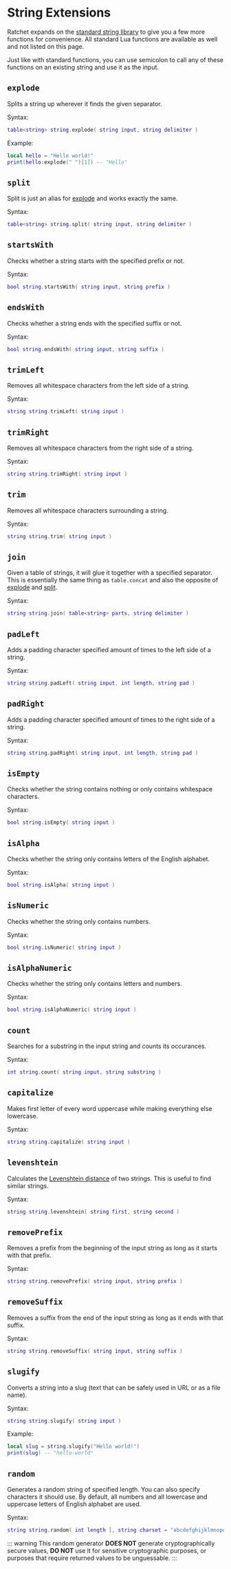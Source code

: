 # String Extensions
Ratchet expands on the [standard string library](https://www.lua.org/manual/5.1/manual.html#5.4) to give you a few more functions for convenience.
All standard Lua functions are available as well and not listed on this page.

Just like with standard functions, you can use semicolon to call any of these functions on an existing string and use it as the input.

## `explode` <Badge type="info" text="function" />
Splits a string up wherever it finds the given separator.

Syntax:
```lua
table<string> string.explode( string input, string delimiter )
```

Example:
```lua
local hello = "Hello world!"
print(hello:explode(" ")[1]) -- "Hello"
```

## `split` <Badge type="info" text="function" />
Split is just an alias for [explode](#explode) and works exactly the same.

Syntax:
```lua
table<string> string.split( string input, string delimiter )
```

## `startsWith` <Badge type="info" text="function" />
Checks whether a string starts with the specified prefix or not.

Syntax:
```lua
bool string.startsWith( string input, string prefix )
```

## `endsWith` <Badge type="info" text="function" />
Checks whether a string ends with the specified suffix or not.

Syntax:
```lua
bool string.endsWith( string input, string suffix )
```

## `trimLeft` <Badge type="info" text="function" />
Removes all whitespace characters from the left side of a string.

Syntax:
```lua
string string.trimLeft( string input )
```

## `trimRight` <Badge type="info" text="function" />
Removes all whitespace characters from the right side of a string.

Syntax:
```lua
string string.trimRight( string input )
```

## `trim` <Badge type="info" text="function" />
Removes all whitespace characters surrounding a string.

Syntax:
```lua
string string.trim( string input )
```

## `join` <Badge type="info" text="function" />
Given a table of strings, it will glue it together with a specified separator.
This is essentially the same thing as `table.concat` and also the opposite of [explode](#explode) and [split](#split).

Syntax:
```lua
string string.join( table<string> parts, string delimiter )
```

## `padLeft` <Badge type="info" text="function" />
Adds a padding character specified amount of times to the left side of a string.

Syntax:
```lua
string string.padLeft( string input, int length, string pad )
```

## `padRight` <Badge type="info" text="function" />
Adds a padding character specified amount of times to the right side of a string.

Syntax:
```lua
string string.padRight( string input, int length, string pad )
```

## `isEmpty` <Badge type="info" text="function" />
Checks whether the string contains nothing or only contains whitespace characters.

Syntax:
```lua
bool string.isEmpty( string input )
```

## `isAlpha` <Badge type="info" text="function" />
Checks whether the string only contains letters of the English alphabet.

Syntax:
```lua
bool string.isAlpha( string input )
```

## `isNumeric` <Badge type="info" text="function" />
Checks whether the string only contains numbers.

Syntax:
```lua
bool string.isNumeric( string input )
```

## `isAlphaNumeric` <Badge type="info" text="function" />
Checks whether the string only contains letters and numbers.

Syntax:
```lua
bool string.isAlphaNumeric( string input )
```

## `count` <Badge type="info" text="function" />
Searches for a substring in the input string and counts its occurances.

Syntax:
```lua
int string.count( string input, string substring )
```

## `capitalize` <Badge type="info" text="function" />
Makes first letter of every word uppercase while making everything else lowercase.

Syntax:
```lua
string string.capitalize( string input )
```

## `levenshtein` <Badge type="info" text="function" />
Calculates the [Levenshtein distance](https://en.wikipedia.org/wiki/Levenshtein_distance) of two strings.
This is useful to find similar strings.

Syntax:
```lua
string string.levenshtein( string first, string second )
```

## `removePrefix` <Badge type="info" text="function" />
Removes a prefix from the beginning of the input string as long as it starts with that prefix.

Syntax:
```lua
string string.removePrefix( string input, string prefix )
```

## `removeSuffix` <Badge type="info" text="function" />
Removes a suffix from the end of the input string as long as it ends with that suffix.

Syntax:
```lua
string string.removeSuffix( string input, string suffix )
```

## `slugify` <Badge type="info" text="function" />
Converts a string into a slug (text that can be safely used in URL or as a file name).

Syntax:
```lua
string string.slugify( string input )
```

Example:
```lua
local slug = string.slugify("Hello world!")
print(slug) -- "hello-world"
```

## `random` <Badge type="info" text="function" />
Generates a random string of specified length. You can also specify characters it should use.
By default, all numbers and all lowercase and uppercase letters of English alphabet are used.

Syntax:
```lua
string string.random( int length [, string charset = "abcdefghijklmnopqrstuvwxyzABCDEFGHIJKLMNOPQRSTUVWXYZ0123456789" ] )
```

::: warning
This random generator **DOES NOT** generate cryptographically secure values, **DO NOT** use it for sensitive cryptographic purposes, or purposes that require returned values to be unguessable.
:::